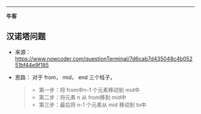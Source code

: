


---

**牛客**

## 汉诺塔问题
- 来源： https://www.nowcoder.com/questionTerminal/7d6cab7d435048c4b05251bf44e9f185

- 思路： 对于 from， mid， end 三个柱子， 
  > - 第一步：将 from中n-1 个元素移动到 mid中
  > - 第二步：将元素 n 从 from移到 mid中
  > - 第三步：最后将 n-1 个元素从 mid 移动到 to中